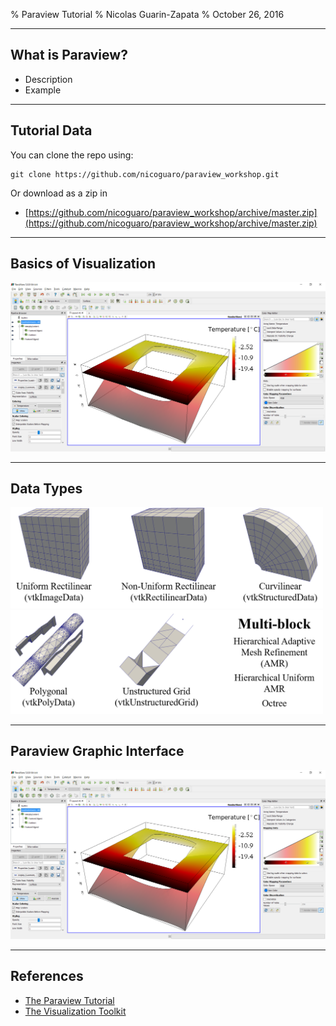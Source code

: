 % Paraview Tutorial
% Nicolas Guarin-Zapata
% October 26, 2016


------------------

## What is Paraview?
- Description
- Example

------------------

## Tutorial Data

You can clone the repo using:

    git clone https://github.com/nicoguaro/paraview_workshop.git

Or download as a zip in

  - [https://github.com/nicoguaro/paraview_workshop/archive/master.zip](https://github.com/nicoguaro/paraview_workshop/archive/master.zip)

------------------

## Basics of Visualization

<img src="../img/Paraview_5.0.png" width=600>

------------------

## Data Types
<img src="../img/Data_types1.png" width=500>
<img src="../img/Data_types2.png" width=500>

------------------

## Paraview Graphic Interface

<img src="../img/Paraview_5.0.png" width=600>



------------------

## References

- [The Paraview Tutorial](http://www.paraview.org/Wiki/The_ParaView_Tutorial)
- [The Visualization Toolkit]()